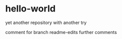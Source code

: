 # hello-world
yet another repository
with another try

comment for branch readme-edits
further comments
